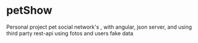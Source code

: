 # petShow
Personal project pet social network's , with angular, json server, and using third party rest-api using fotos and users fake data
